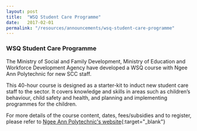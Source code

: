 ```yaml
---
layout: post
title:  "WSQ Student Care Programme"
date:   2017-02-01
permalink: "/resources/announcements/wsq-student-care-programme"
---
```


### **WSQ Student Care Programme**

The Ministry of Social and Family Development, Ministry of Education and Workforce Development Agency have developed a WSQ course with Ngee Ann Polytechnic for new SCC staff. 

This 40-hour course is designed as a starter-kit to induct new student care staff to the sector. It covers knowledge and skills in areas such as children’s behaviour, child safety and health, and planning and implementing programmes for the children. 

For more details of the course content, dates, fees/subsidies and to register, please refer to [Ngee Ann Polytechnic's website](https://www.np.edu.sg/lifelonglearning/Pages/iscc.aspx){:target="_blank"}  